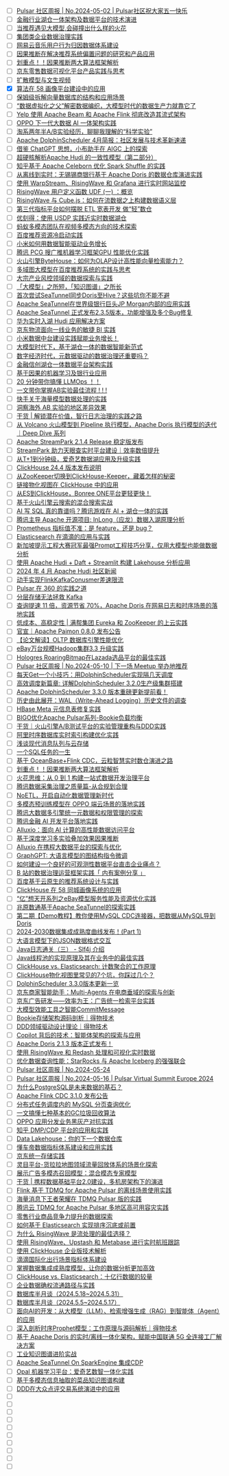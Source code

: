 - [ ] [Pulsar 社区周报 | No.2024-05-02 | Pulsar社区祝大家五一快乐](https://mp.weixin.qq.com/s/mAOiCGSKap2Uz-RVOyLU0Q)
- [ ] [金融行业湖仓一体架构及数据平台的技术演进](https://mp.weixin.qq.com/s/7RQrwv7vC-KDYb7WitBecw)
- [ ] [当推荐遇见大模型,会碰撞出什么样的火花](https://mp.weixin.qq.com/s/NOaFoUGN6ED8jhfUIuktxg)
- [ ] [集团类企业数据治理实践](https://mp.weixin.qq.com/s/7nosDoMdszglyPHshFCRPQ)
- [ ] [网易云音乐用户行为归因数据体系建设](https://mp.weixin.qq.com/s/MdjyfYMUcRiDfOzlX_9X8A)
- [ ] [因果推断在解决推荐系统偏置问题的研究和产品应用](https://mp.weixin.qq.com/s/VyuEqj6W5rKsRtIFdWa4Fg)
- [ ] [划重点！！因果推断两大算法框架解析](https://mp.weixin.qq.com/s/brRcAwkAhBHPPqvZYKOLkg)
- [ ] [京东零售数据可视化平台产品实践与思考](https://mp.weixin.qq.com/s/oEXozOVD8MZhTCMPZrJ6RQ)
- [ ] [扩散模型与文生视频](https://mp.weixin.qq.com/s/Bh3Gg7FCDpb_AmGEFkxQ2A)
- [x] [算法在 58 画像平台建设中的应用](https://smartsi.blog.csdn.net/article/details/139338781)
- [ ] [​保姆级拆解向量数据库的结构和应用场景](https://mp.weixin.qq.com/s/CQBcWdtHakTf-54URQrIdQ)
- [ ] [“数据虚拟化之父”解密数据编织，大模型时代的数据生产力就靠它了](https://mp.weixin.qq.com/s/dN_ZL5aPo30-H6lr4RmXTw)
- [ ] [Yelp 使用 Apache Beam 和 Apache Flink 彻底改造其流式架构](https://mp.weixin.qq.com/s/U3fa0zUohrVFY6YjuszQpA)
- [ ] [OPPO 下一代大数据 AI 一体架构实践](https://mp.weixin.qq.com/s/eLxDxfCj7lg7o4YPofXDBw)
- [ ] [淘系两年半A/B实验经历，聊聊我理解的“科学实验”](https://mp.weixin.qq.com/s/-durED9M0UMqhT0i2S67lQ)
- [ ] [Apache DolphinScheduler 4月简报：社区发展与技术革新速递](https://mp.weixin.qq.com/s/l4q7vZtePMdL24NV9h_eRw)
- [ ] [借鉴 ChatGPT 思想，小布助手在 AIGC 上的探索](https://mp.weixin.qq.com/s/sU6rD9lI0YnsYvr9iCftZA)
- [ ] [超硬核解析Apache Hudi 的一致性模型（第二部分）](https://mp.weixin.qq.com/s/DEC4BYjNntpiCe_NFcGS6A)
- [ ] [知乎基于 Apache Celeborn 优化 Spark Shuffle 的实践](https://mp.weixin.qq.com/s/AYaNLAJQtDz8JkX6jjf2iA)
- [ ] [从离线到实时：无锡锡商银行基于 Apache Doris 的数据仓库演进实践](https://mp.weixin.qq.com/s/IHDqGRzb48JpiI3ATluGMQ)
- [ ] [使用 WarpStream、RisingWave 和 Grafana 进行实时网站监控](https://mp.weixin.qq.com/s/DNN5PbfeJPc3sBJoAJXFRA)
- [ ] [RisingWave 用户定义函数 UDF (一) ：概览](https://mp.weixin.qq.com/s/rpJkjOcB6Yz_WqT9ufk3Rg)
- [ ] [RisingWave 与 Cube.js：如何在流数据之上构建数据语义层](https://mp.weixin.qq.com/s/SsAS8POubgUnBhKiqSFQGQ)
- [ ] [第三代指标平台如何摆脱 ETL 宽表开发 做“轻”数仓](https://mp.weixin.qq.com/s/uo_NgrRPjHnz1sPctUPmgw)
- [ ] [优刻得：使用 USDP 实践近实时数据湖仓](https://mp.weixin.qq.com/s/HTYXwfKsDqSyNZgC3KMd2Q)
- [ ] [蚂蚁多模态团队在视频多模态方向的技术探索](https://mp.weixin.qq.com/s/TyT55rGR1lYUocXgWv5eZg)
- [ ] [百度推荐资源冷启动实践](https://mp.weixin.qq.com/s/_3CkflIJtsyndBqHhm8w3Q)
- [ ] [小米如何用数据智能驱动业务增长](https://mp.weixin.qq.com/s/aY4SVP7WN3qD2MgYFcDUaA)
- [ ] [腾讯 PCG 搜广推机器学习框架GPU 性能优化实践](https://mp.weixin.qq.com/s/eT_wBRHRBNUDuQZh2QBdjw)
- [ ] [火山引擎ByteHouse：如何为OLAP设计高性能向量检索能力？](https://mp.weixin.qq.com/s/e8-RsNRM8ZhVHiHAi_ahlA)
- [ ] [多域图大模型在百度推荐系统的实践与思考](https://mp.weixin.qq.com/s/6qanJ1tfV9AJF-Qbamezww)
- [ ] [大宗产业风控领域的数据探索与实践](https://mp.weixin.qq.com/s/HX1CWAfZfnfi_e_rCgsy4w)
- [ ] [「大模型」之所短，「知识图谱」之所长](https://mp.weixin.qq.com/s/A2EKHtBtXBqb0ADY34FjbA)
- [ ] [首次尝试SeaTunnel同步Doris至Hive？这些坑你不能不避](https://mp.weixin.qq.com/s/ih8FhWar0SePtACgpaVcrw)
- [ ] [Apache SeaTunnel在世界级银行巨头JP Morgan内部的应用实践](https://mp.weixin.qq.com/s/hNXnX__P7Ys1paAELZcszg)
- [ ] [Apache SeaTunnel 正式发布2.3.5版本，功能增强及多个Bug修复](https://mp.weixin.qq.com/s/20GiE99E23AOzhtTrtfPgg)
- [ ] [华为实时入湖 Hudi 应用解决方案](https://mp.weixin.qq.com/s/3MENB5gbkq99T6CDuO7DVg)
- [ ] [京东物流面向一线业务的敏捷 BI 实践](https://mp.weixin.qq.com/s/Q58gpeTDnIzv1BRi5f1lGQ)
- [ ] [小米数据中台建设实践赋能业务增长！](https://mp.weixin.qq.com/s/lo2XVgpqv_6-t358lJnRaQ)
- [ ] [大模型时代下，基于湖仓一体的数据智能新范式](https://mp.weixin.qq.com/s/yPkunF3MR6aFUuDoSJZqoA)
- [ ] [数字经济时代，元数据驱动的数据治理还重要吗？](https://mp.weixin.qq.com/s/vnfBd1WIjfImtO78oyBiBQ)
- [ ] [金融信创湖仓一体数据平台架构实践](https://mp.weixin.qq.com/s/mpgIhB383NYePvNXGqELJA)
- [ ] [基于因果的机器学习及银行业应用](https://mp.weixin.qq.com/s/G_NQBkYUSpdGSasYGK8FGw)
- [ ] [20 分钟带你搞懂 LLMOps ！！](https://mp.weixin.qq.com/s/dTPNbR7Xaz83ZwL8kC1KyA)
- [ ] [一文带你掌握AB实验最佳流程 ! ! !](https://mp.weixin.qq.com/s/ArgMLYcvo6KbwAnSffrfKg)
- [ ] [快手关于海量模型数据处理的实践](https://mp.weixin.qq.com/s/Yfzz91zksP_NYS-hcAsUpQ)
- [ ] [洞察海外 AB 实验的地区差异效果](https://mp.weixin.qq.com/s/HQrioBl7S7QBdzuDRQTnuA)
- [ ] [干货 | 解锁潜在价值，智行日志治理的实践之路](https://mp.weixin.qq.com/s/H91r5YwqFQLULqlzvDQXsQ)
- [ ] [从 Volcano 火山模型到 Pipeline 执行模型，Apache Doris 执行模型的迭代｜Deep Dive 系列](https://mp.weixin.qq.com/s/ZSO23cDf_I8LZOwf41yxyQ)
- [ ] [Apache StreamPark 2.1.4 Release 稳定版发布](https://mp.weixin.qq.com/s/h3flDKoJki3u3gXjIvh9IA)
- [ ] [StreamPark 助力天眼查实时平台建设｜效率数倍提升](https://mp.weixin.qq.com/s/qRscw97oVGqKALpkrxCNxQ)
- [ ] [从T+1到分钟级，爱奇艺数据湖应用及升级实践](https://mp.weixin.qq.com/s/MFhWmDI5McCJV2h0ebdGnA)
- [ ] [ClickHouse 24.4 版本发布说明](https://mp.weixin.qq.com/s/MOmblQfDFTu6_knbbdANMA)
- [ ] [从ZooKeeper切换到ClickHouse-Keeper，藏着怎样的秘密](https://mp.weixin.qq.com/s/JipWIb2t6aBiOAel2xMM1A)
- [ ] [链接物化视图在 ClickHouse 中的应用](https://mp.weixin.qq.com/s/hXze29pg7M6UCTQK0z_7Kw)
- [ ] [从ES到ClickHouse，Bonree ONE平台更轻更快！](https://mp.weixin.qq.com/s/o7FuzVCJlYdpJAHCAbtcKg)
- [ ] [基于火山引擎云搜索的混合搜索实战](https://mp.weixin.qq.com/s/yoTYyrMLBqIQVVm1oi07-A)
- [ ] [AI 写 SQL 真的靠谱吗？腾讯游戏在 AI + 湖仓一体的实践](https://mp.weixin.qq.com/s/yTe0pdOcRMvP5w5VqSSBEg)
- [ ] [腾讯主导 Apache 开源项目: InLong（应龙）数据入湖原理分析](https://mp.weixin.qq.com/s/tshAEHiGwwbiEXeTzk3iRg)
- [ ] [Prometheus 指标值不准：是 feature，还是 bug？](https://mp.weixin.qq.com/s/A3W3hSCpQi8DQYJxOS1ZGA)
- [ ] [Elasticsearch 在滴滴的应用与实践](https://mp.weixin.qq.com/s/nIYbtjzraQ9s-Lni24x42g)
- [ ] [新加坡提示工程大赛冠军最强Prompt工程技巧分享，仅用大模型也能做数据分析](https://mp.weixin.qq.com/s/0ckzqu32sJEvj08ZVXJp7g)
- [ ] [使用 Apache Hudi + Daft + Streamlit 构建 Lakehouse 分析应用](https://mp.weixin.qq.com/s/Z61SAZhNaGtppbxC7Ll8xQ)
- [ ] [2024 年 4 月 Apache Hudi 社区新闻](https://mp.weixin.qq.com/s/z2BCUcCbYwnlqYRnnTh7HA)
- [ ] [动手实现FlinkKafkaConusmer差速限流](https://mp.weixin.qq.com/s/vIPuG1_X7GFsfzxINIO3Xg)
- [ ] [Pulsar 在 360 的实践之道](https://mp.weixin.qq.com/s/LK1tlahuZuilDuDc72hXrg)
- [ ] [分层存储无法拯救 Kafka](https://mp.weixin.qq.com/s/maHXbMP20dVPp-YSPj-mSg)
- [ ] [查询提速 11 倍，资源节省 70%，Apache Doris 在网易日志和时序场景的落地实践](https://mp.weixin.qq.com/s/YB2_RxdNC21CdhuwX9f2qg)
- [ ] [低成本、高稳定性 | 满帮集团 Eureka 和 ZooKeeper 的上云实践](https://mp.weixin.qq.com/s/meJ330dFHhAZN6zZQwHKiw)
- [ ] [官宣｜Apache Paimon 0.8.0 发布公告](https://mp.weixin.qq.com/s/iTCGIolOKXJYcR6O7oVXcQ)
- [ ] [【论文解读】OLTP 数据库引擎性能优化](https://mp.weixin.qq.com/s/Gpk7MeJ3dSCld6YoIp9x7w)
- [ ] [eBay万台规模Hadoop集群3.3 升级实践](https://mp.weixin.qq.com/s/74l-ZzvAYUhyjB4VHc95IA)
- [ ] [Hologres RoaringBitmap在Lazada选品平台的最佳实践](https://mp.weixin.qq.com/s/rHdGoOvOcePa8eUh7XxApw)
- [ ] [Pulsar 社区周报 | No.2024-05-10 | 下一场 Meetup 举办地推荐](https://mp.weixin.qq.com/s/ekdest4gwBw-aCh-VtbWlw)
- [ ] [每天Get一个小技巧：用DolphinScheduler实现隔几天调度](https://mp.weixin.qq.com/s/auA6YRAcpONlb7zTNqX1Fg)
- [ ] [高效调度新篇章: 详解DolphinScheduler 3.2.0生产级集群搭建](https://mp.weixin.qq.com/s/VhcPYA07PcU2JYJzOO2A4A)
- [ ] [Apache DolphinScheduler 3.3.0 版本重磅更新提前看！](https://mp.weixin.qq.com/s/Int0O8dGRrM8W7PhwyE7Ag)
- [ ] [历史由此展开：WAL（Write-Ahead Logging）历史文件的调查](https://mp.weixin.qq.com/s/jKLGweLYFfpuVg0MHxLBLA)
- [ ] [HBase Meta 元信息表修复实践](https://mp.weixin.qq.com/s/KBp5FFI5ylDRiKsHYJTN7w)
- [ ] [BIGO优化Apache Pulsar系列-Bookie负载均衡](https://mp.weixin.qq.com/s/doNz8tbE-GNZmqzY5PQqaA)
- [ ] [干货｜火山引擎A/B测试平台的实验管理重构与DDD实践](https://mp.weixin.qq.com/s/Ca780IZraMas5PwwiHlaQA)
- [ ] [阿里时序数据库实时索引构建优化实践](https://mp.weixin.qq.com/s/sdcOaN8nCntKn83pwZ46Xw)
- [ ] [浅谈现代消息队列与云存储](https://mp.weixin.qq.com/s/1R44xyvBCUhuvQX3FphPdg)
- [ ] [一个SQL任务的一生](https://mp.weixin.qq.com/s/IxduHFl3lIutRtAuCV_EWQ)
- [ ] [基于 OceanBase+Flink CDC，云粒智慧实时数仓演进之路](https://mp.weixin.qq.com/s/P_AR05hzVvVhlUtNxoT-uw)
- [ ] [划重点！！因果推断两大算法框架解析](https://mp.weixin.qq.com/s/brRcAwkAhBHPPqvZYKOLkg)
- [ ] [火花思维：从 0 到 1 构建一站式数据开发治理平台](https://mp.weixin.qq.com/s/RJZTdEKCgB2SB3f6dBchXg)
- [ ] [腾讯数据采集治理之质量篇-从合规到合理](https://mp.weixin.qq.com/s/_5octK-ZsZskXomufJSDCw)
- [ ] [NoETL，开启自动化数据管理新时代](https://mp.weixin.qq.com/s/WPa5TMTTbtM2O0HUzBRyDQ)
- [ ] [多模态预训练模型在 OPPO 端云场景的落地实践](https://mp.weixin.qq.com/s/zAuJXPHSbTgpcB_fGOVoQQ)
- [ ] [腾讯大数据多引擎统一元数据和权限管理的探索](https://mp.weixin.qq.com/s/XLJx132hMN8zqnr90on14Q)
- [ ] [腾讯金融 AI 开发平台落地实践](https://mp.weixin.qq.com/s/9iUH2Kmod5iFY77F1vHRuw)
- [ ] [Alluxio：面向 AI 计算的高性能数据访问平台](https://mp.weixin.qq.com/s/C-yFm9kkI6kQWaqynU6cuA)
- [ ] [基于深度学习多实验叠加效果因果推断](https://mp.weixin.qq.com/s/4fyBWoBUcC8eXJd-a78Q6Q)
- [ ] [Alluxio 在携程大数据平台的探索与优化](https://mp.weixin.qq.com/s/_zXZibqQHGItC6gEIY9Wbw)
- [ ] [GraphGPT: 大语言模型的图结构指令微调](https://mp.weixin.qq.com/s/0eQP_TR4C6KtI6DcTFYYYA)
- [ ] [如何建设一个良好的可观测性数据平台直击企业痛点？](https://mp.weixin.qq.com/s/A72e8PhMuOtms2eC_3hwiw)
- [ ] [B 站的数据治理运营框架实践「 内有案例分享 」](https://mp.weixin.qq.com/s/q16y-M3je4PYlvGdcvYbpw)
- [ ] [百度基于云原生的推荐系统设计与实践](https://mp.weixin.qq.com/s/nNj97i4NEabA4Yzt0qQNMA)
- [ ] [ClickHouse 在 58 同城画像系统的应用](https://mp.weixin.qq.com/s/dgCdaRlpMsbHtnU5Z-sLow)
- [ ] [“亿”想天开系列之eBay模型服务性能及资源优化实践](https://mp.weixin.qq.com/s/M2UHx5TP7i2V-82pQMddIA)
- [ ] [兆原数通基于Apache SeaTunnel的探索实践](https://mp.weixin.qq.com/s/tWrXYJJDmzf4LgZGG7Tl3w)
- [ ] [第二期【Demo教程】教你使用MySQL CDC连接器，把数据从MySQL导到Doris](https://mp.weixin.qq.com/s/AUdhJL4KogPJDMekr9DsAw)
- [ ] [2024-2030数据集成成熟度曲线发布！(Part 1)](https://mp.weixin.qq.com/s/nVcsDEhUcZSgbQiswvdQRQ)
- [ ] [大语言模型下的JSON数据格式交互](https://mp.weixin.qq.com/s/gMdQBlTdvGbhzi_NL3HGXQ)
- [ ] [Java日志通关（三） - Slf4j 介绍](https://mp.weixin.qq.com/s/Ys9LxsvmRhhwgtL4Kji_FQ)
- [ ] [Java线程池的实现原理及其在业务中的最佳实践](https://mp.weixin.qq.com/s/icrrxEsbABBvEU0Gym7D5Q)
- [ ] [ClickHouse vs. Elasticsearch: 计数聚合的工作原理](https://mp.weixin.qq.com/s/oBzeEgd6SNCIHx9G2gUfYg)
- [ ] [ClickHouse物化视图里常见的7个坑，你踩过几个？](https://mp.weixin.qq.com/s/p8rQSDvD_9KTMT0ggXEvqw)
- [ ] [DolphinScheduler 3.3.0版本更新一览](https://mp.weixin.qq.com/s/o_m3c9niM5lS6FSqG4srKA)
- [ ] [京东商家智能助手：Multi-Agents 在电商垂域的探索与创新](https://mp.weixin.qq.com/s/uVpGlAq7h0BDs6nr6wBm2g)
- [ ] [京东广告研发——效率为王：广告统一检索平台实践](https://mp.weixin.qq.com/s/4VFLkxWeFQ0N55BAG17nCQ)
- [ ] [大模型效能工具之智能CommitMessage](https://mp.weixin.qq.com/s/PDoJhEdtyLrt9pGR6rTssA)
- [ ] [Bookie存储架构源码剖析｜得物技术](https://mp.weixin.qq.com/s/rKKnUf37nuq7wg-VedwtVg)
- [ ] [DDD领域驱动设计理论｜得物技术](https://mp.weixin.qq.com/s/bNjoMOo6c1fkn-PdmWbhKQ)
- [ ] [Copilot 背后的技术：智能体架构的探索与应用](https://mp.weixin.qq.com/s/d7BEAaIXPC-sjSuAuhiNLw)
- [ ] [Apache Doris 2.1.3 版本正式发布！](https://mp.weixin.qq.com/s/B1-sWHc0YWiw-I3u8cMZog)
- [ ] [使用 RisingWave 和 Redash 处理和可视化实时数据](https://mp.weixin.qq.com/s/ry-lnFnsXF3KHg0GYXcpdQ)
- [ ] [优化数据查询性能：StarRocks 与 Apache Iceberg 的强强联合](https://mp.weixin.qq.com/s/wP9q7NACYEyY-TdrSceq4A)
- [ ] [Pulsar 社区周报 | No.2024-05-24](https://mp.weixin.qq.com/s/aXcT-4IctDGGoonb5ggj2g)
- [ ] [Pulsar 社区周报 | No.2024-05-16 | Pulsar Virtual Summit Europe 2024](https://mp.weixin.qq.com/s/ALPaIsnw17B_irOyCr7CvQ)
- [ ] [为什么PostgreSQL是未来数据的基石？](https://mp.weixin.qq.com/s/l2mqy_b4ovemT2g34pBzqQ)
- [ ] [Apache Flink CDC 3.1.0 发布公告](https://mp.weixin.qq.com/s/qYW5Bw0IqUHUc8bnfWOIog)
- [ ] [分布式任务调度内的 MySQL 分页查询优化](https://mp.weixin.qq.com/s/VhSzxYIRv83T3D3JD4cORg)
- [ ] [一文搞懂七种基本的GC垃圾回收算法](https://mp.weixin.qq.com/s/RSWYSAzpvPJD056vZDQPig)
- [ ] [OPPO 应用分发业务黑灰产对抗实践](https://mp.weixin.qq.com/s/Bb5e4rP8SS3WHMEYHpRGpQ)
- [ ] [知乎 DMP/CDP 平台的应用和实践](https://mp.weixin.qq.com/s/oirhu0b_4JhWzj2RVIyiMw)
- [ ] [Data Lakehouse：你的下一个数据仓库](https://mp.weixin.qq.com/s/TiHoG5Nve8EQbT8gsn6J9A)
- [ ] [懂车帝数据指标体系建设和应用实践](https://mp.weixin.qq.com/s/nuf3deYirx-oH5k9FQgU9w)
- [ ] [京东统一存储实践](https://mp.weixin.qq.com/s/_Esu26Q6xTIxIVmrSk8EJg)
- [ ] [灵目平台-货拉拉地图领域流量回放体系的场景化探索](https://mp.weixin.qq.com/s/ITc6Ao9MIheuN5TT1MeH1A)
- [ ] [展示广告多模态召回模型：混合模态专家模型](https://mp.weixin.qq.com/s/VGs-J1EQneGIxFhask9WCQ)
- [ ] [干货 | 携程数据基础平台2.0建设，多机房架构下的演进](https://mp.weixin.qq.com/s/7TxBtoz4wMCjYjFe3qfKxg)
- [ ] [Flink 基于 TDMQ for Apache Pulsar 的离线场景使用实践](https://mp.weixin.qq.com/s/AGzRGag5Q0rR7LIdviZNGw)
- [ ] [海量消息下王者荣耀在 TDMQ Pulsar 版的实践](https://mp.weixin.qq.com/s/O33Q8HNBfTmFfd8WnenpSA)
- [ ] [腾讯云 TDMQ for Apache Pulsar 多地区高可用容灾实践](https://mp.weixin.qq.com/s/JLbojVvZbOu18TSxseuGUw)
- [ ] [零售行业商品竞争力提升的数据探索](https://mp.weixin.qq.com/s/L-SqvSQ7MhN-ygvH0wAQmQ)
- [ ] [如何基于 Elasticsearch 实现排序沉底或前置](https://mp.weixin.qq.com/s/0tVUCgoRtYG5UoWv96RG2g)
- [ ] [为什么 RisingWave 是流处理的最佳选择？](https://mp.weixin.qq.com/s/MAAffjtHoCtq-qT5CmBgsA)
- [ ] [使用 RisingWave、Upstash 和 Metabase 进行实时航班跟踪](https://mp.weixin.qq.com/s/cOVARZ9Ht5aHtQ22rg3BOw)
- [ ] [使用 ClickHouse 企业版技术解析](https://mp.weixin.qq.com/s/SbklaH5d4zn-wDEn7rYW5Q)
- [ ] [滴滴国际化出行场景指标体系建设](https://mp.weixin.qq.com/s/CG1zORkB9QRcrQAmGTORMw)
- [ ] [掌握数据集成成熟度模型，让你的数据分析更加高效](https://mp.weixin.qq.com/s/J-MKoyBPQRslQ6wPzxEweA)
- [ ] [ClickHouse vs. Elasticsearch：十亿行数据的较量](https://mp.weixin.qq.com/s/fQ4kpF6dpSSkfW0-RUXxSg)
- [ ] [企业数据确权流通路径与实践](https://mp.weixin.qq.com/s/7baHbRUxTN85oabPksCAMg)
- [ ] [数据库半月谈（2024.5.18~2024.5.31）](https://mp.weixin.qq.com/s/5Ps3r2x7haZJ2ouQbaSBZg)
- [ ] [数据库半月谈（2024.5.5~2024.5.17）](https://mp.weixin.qq.com/s/ccMviQV75Jwj5r2mC_xeuA)
- [ ] [面向AI的开发：从大模型（LLM）、检索增强生成（RAG）到智能体（Agent）的应用](https://mp.weixin.qq.com/s/1uOtz340I1UBxitcwTzxtA)
- [ ] [深入剖析时序Prophet模型：工作原理与源码解析｜得物技术](https://mp.weixin.qq.com/s/S_zWoePnEgofYW3blGQmvg)
- [ ] [基于 Apache Doris 的实时/离线一体化架构，赋能中国联通 5G 全连接工厂解决方案](https://mp.weixin.qq.com/s/mk0mrjfrvtNZv35hpJDdJA)
- [ ] [工业知识图谱进阶实战](https://mp.weixin.qq.com/s/VCg8T-MMW4HG2vMP1xpFzw)
- [ ] [Apache SeaTunnel On SparkEngine 集成CDP](https://mp.weixin.qq.com/s/8HmIyUh9jhTBO_bS5Ivrsg)
- [ ] [Opal 机器学习平台：爱奇艺数智一体化实践](https://mp.weixin.qq.com/s/1xSlOQEBUKvbrUpFuLcpHQ)
- [ ] [基于多模态信息抽取的菜品知识图谱构建](https://mp.weixin.qq.com/s/0isxFC4iVrMuNseFil7xRQ)
- [ ] [DDD在大众点评交易系统演进中的应用](https://mp.weixin.qq.com/s/_VehzjU22Z1AUAPrEoswHQ)
- [ ] []()
- [ ] []()
- [ ] []()
- [ ] []()
- [ ] []()
- [ ] []()
- [ ] []()
- [ ] []()
- [ ] []()
- [ ] []()
